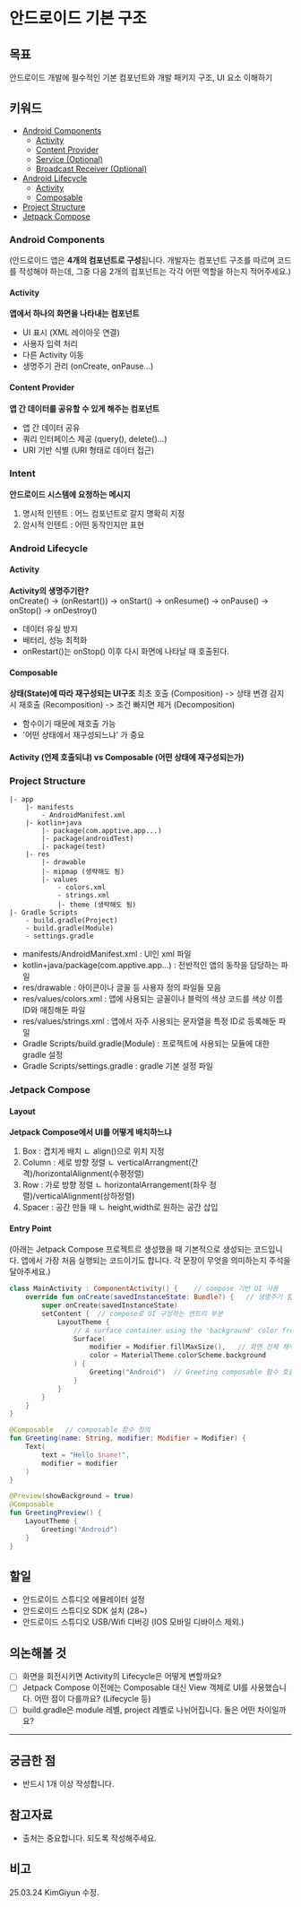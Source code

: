 # 안드로이드 기본 구조
## 목표
안드로이드 개발에 필수적인 기본 컴포넌트와 개발 패키지 구조, UI 요소 이해하기

## 키워드
- [Android Components](#android-components)
    - [Activity](#activity)
    - [Content Provider](#content-provider)
    - [Service (Optional)](#service-optional)
    - [Broadcast Receiver (Optional)](#broadcast-receiver-optional)
- [Android Lifecycle](#android-lifecycle)
    - [Activity](#activity-1)
    - [Composable](#composable)
- [Project Structure](#project-structure)
- [Jetpack Compose](#jetpack-compose)


### Android Components
(안드로이드 앱은 **4개의 컴포넌트로 구성**됩니다. 개발자는 컴포넌트 구조를 따르며 코드를 작성해야 하는데, 그중 다음 2개의 컴포넌트는 각각 어떤 역할을 하는지 적어주세요.)

#### Activity
**앱에서 하나의 화면을 나타내는 컴포넌트**   
- UI 표시 (XML 레이아웃 연결)  
- 사용자 입력 처리  
- 다른 Activity 이동  
- 생명주기 관리 (onCreate, onPause...)  

#### Content Provider
**앱 간 데이터를 공유할 수 있게 해주는 컴포넌트**  
- 앱 간 데이터 공유  
- 쿼리 인터페이스 제공 (query(), delete()...)  
- URI 기반 식별 (URI 형태로 데이터 접근)  

### Intent
**안드로이드 시스템에 요청하는 메시지**   
1. 명시적 인텐트 : 어느 컴포넌트로 갈지 명확히 지정   
2. 암시적 인텐트 : 어떤 동작인지만 표현   

### Android Lifecycle
#### Activity
**Activity의 생명주기란?**   
onCreate() -> (onRestart()) -> onStart() -> onResume() -> onPause() -> onStop() -> onDestroy()     
- 데이터 유실 방지   
- 배터리, 성능 최적화   
- onRestart()는 onStop() 이후 다시 화면에 나타날 때 호출된다.   

#### Composable
**상태(State)에 따라 재구성되는 UI구조** 
최초 호출 (Composition) -> 상태 변경 감지 시 재호출 (Recomposition) -> 조건 빠지면 제거 (Decomposition)   
- 함수이기 때문에 재호출 가능    
- '어떤 상태에서 재구성되느냐' 가 중요    

#### Activity (언제 호출되냐) vs Composable (어떤 상태에 재구성되는가)

### Project Structure
```plain
|- app
    |- manifests
        - AndroidManifest.xml
    |- kotlin+java
        |- package(com.apptive.app...)
        |- package(androidTest)
        |- package(test)
    |- res
        |- drawable
        |- mipmap (생략해도 됨)
        |- values
            - colors.xml
            - strings.xml
            |- theme (생략해도 됨)
|- Gradle Scripts
    - build.gradle(Project)
    - build.gradle(Module)
    - settings.gradle
```
- manifests/AndroidManifest.xml : UI인 xml 파일 
- kotlin+java/package(com.apptive.app...) : 전반적인 앱의 동작을 담당하는 파일
- res/drawable : 아이콘이나 글꼴 등 사용자 정의 파일들 모음
- res/values/colors.xml : 앱에 사용되는 글꼴이나 블럭의 색상 코드를 색상 이름 ID와 매칭해둔 파일
- res/values/strings.xml : 앱에서 자주 사용되는 문자열을 특정 ID로 등록해둔 파일
- Gradle Scripts/build.gradle(Module) : 프로젝트에 사용되는 모듈에 대한 gradle 설정 
- Gradle Scripts/settings.gradle : gradle 기본 설정 파일 

### Jetpack Compose
#### Layout
**Jetpack Compose에서 UI를 어떻게 배치하느냐**
1. Box : 겹치게 배치    ㄴ align()으로 위치 지정
2. Column : 세로 방향 정렬    ㄴ verticalArrangment(간격)/horizontalAlignment(수평정렬)
3. Row : 가로 방향 정렬   ㄴ horizontalArrangement(좌우 정렬)/verticalAlignment(상하정렬)
4. Spacer : 공간 만들 때   ㄴ height,width로 원하는 공간 삽입 

#### Entry Point
(아래는 Jetpack Compose 프로젝트르 생성했을 때 기본적으로 생성되는 코드입니다. 앱에서 가장 처음 실행되는 코드이기도 합니다. 각 문장이 무엇을 의미하는지 주석을 달아주세요.)

```kotlin
class MainActivity : ComponentActivity() {    // compose 기반 UI 사용 
    override fun onCreate(savedInstanceState: Bundle?) {   // 생명주기 함수 onCreate 
        super.onCreate(savedInstanceState)
        setContent {  // compose로 UI 구성하는 엔트리 부분 
            LayoutTheme {
                // A surface container using the 'background' color from the theme
                Surface(
                    modifier = Modifier.fillMaxSize(),   // 화면 전체 채우는 사이즈 
                    color = MaterialTheme.colorScheme.background
                ) {    
                    Greeting("Android")  // Greeting composable 함수 호출 
                }
            }
        }
    }
}

@Composable   // composable 함수 정의 
fun Greeting(name: String, modifier: Modifier = Modifier) {
    Text(
        text = "Hello $name!",
        modifier = modifier
    )
}

@Preview(showBackground = true)
@Composable
fun GreetingPreview() {
    LayoutTheme {
        Greeting("Android")
    }
}
```

## 할일
- 안드로이드 스튜디오 에뮬레이터 설정
- 안드로이드 스튜디오 SDK 설치 (28~)
- 안드로이드 스튜디오 USB/Wifi 디버깅 (IOS 모바일 디바이스 제외.)

## 의논해볼 것
- [ ] 화면을 회전시키면 Activity의 Lifecycle은 어떻게 변할까요?
- [ ] Jetpack Compose 이전에는 Composable 대신 View 객체로 UI를 사용했습니다. 어떤 점이 다를까요? (Lifecycle 등)
- [ ] build.gradle은 module 레벨, project 레벨로 나뉘어집니다. 둘은 어떤 차이일까요?
---

## 궁금한 점
- 반드시 1개 이상 작성합니다.

## 참고자료
- 출처는 중요합니다. 되도록 작성해주세요.

## 비고
25.03.24 KimGiyun 수정.
